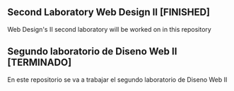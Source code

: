 ## Second Laboratory Web Design II [FINISHED]

Web Design's II second laboratory will be worked on in this repository

## Segundo laboratorio de Diseno Web II [TERMINADO]

En este repositorio se va a trabajar el segundo laboratorio de Diseno Web II

